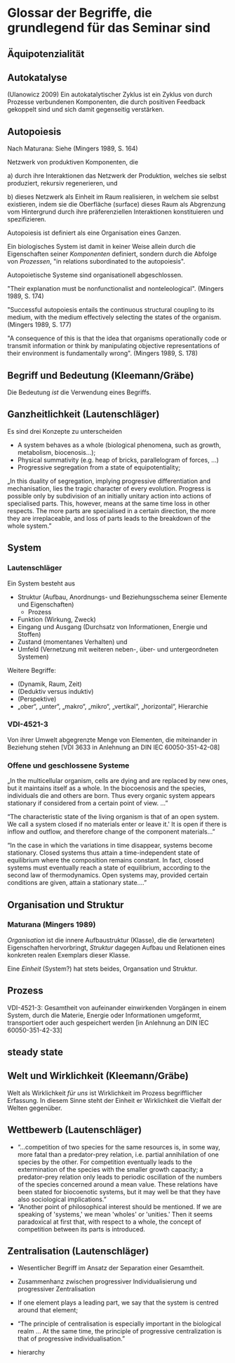 # Glossar der Begriffe, die grundlegend für das Seminar sind

## Äquipotenzialität

## Autokatalyse

(Ulanowicz 2009) Ein autokatalytischer Zyklus ist ein Zyklus von durch
Prozesse verbundenen Komponenten, die durch positiven Feedback gekoppelt sind
und sich damit gegenseitig verstärken.


## Autopoiesis

Nach Maturana: Siehe (Mingers 1989, S. 164)

Netzwerk von produktiven Komponenten, die

a) durch ihre Interaktionen das Netzwerk der Produktion, welches sie selbst
   produziert, rekursiv regenerieren, und

b) dieses Netzwerk als Einheit im Raum realisieren, in welchem sie selbst
   existieren, indem sie die Oberfläche (surface) dieses Raum als Abgrenzung
   vom Hintergrund durch ihre präferenziellen Interaktionen konstituieren und
   spezifizieren. 

Autopoiesis ist definiert als eine Organisation eines Ganzen.

Ein biologisches System ist damit in keiner Weise allein durch die
Eigenschaften seiner _Komponenten_ definiert, sondern durch die Abfolge von
_Prozessen_, "in relations subordinated to the autopoiesis".

Autopoietische Systeme sind organisationell abgeschlossen. 

"Their explanation must be nonfunctionalist and nonteleological". (Mingers
1989, S. 174)

"Successful autopoiesis entails the continuous structural coupling to its
medium, with the medium effectively selecting the states of the organism.
(Mingers 1989, S. 177)

"A consequence of this is that the idea that organisms operationally code or
transmit information or think by manipulating objective representations of
their environment is fundamentally wrong".  (Mingers 1989, S. 178)

## Begriff und Bedeutung (Kleemann/Gräbe)

Die Bedeutung *ist* die Verwendung eines Begriffs.

## Ganzheitlichkeit (Lautenschläger)

Es sind drei Konzepte zu unterscheiden

* A system behaves as a whole (biological phenomena, such as growth,
  metabolism, biocenosis...);
* Physical summativity (e.g. heap of bricks, parallelogram of forces, ...)
* Progressive segregation from a state of equipotentiality;

„In this duality of segregation, implying progressive differentiation and
mechanisation, lies the tragic character of every evolution. Progress is
possible only by subdivision of an initially unitary action into actions of
specialised parts.  This, however, means at the same time loss in other
respects. The more parts are specialised in a certain direction, the more they
are irreplaceable, and loss of parts leads to the breakdown of the whole
system.”

## System 

### Lautenschläger

Ein System besteht aus
* Struktur (Aufbau, Anordnungs- und Beziehungsschema seiner Elemente und
  Eigenschaften)
  - Prozess
* Funktion (Wirkung, Zweck)
* Eingang und Ausgang (Durchsatz von Informationen, Energie und Stoffen)
* Zustand (momentanes Verhalten) und
* Umfeld (Vernetzung mit weiteren neben-, über- und untergeordneten Systemen)

Weitere Begriffe:
* (Dynamik, Raum, Zeit)
* (Deduktiv versus induktiv)
* (Perspektive)
* „ober“, „unter“, „makro“, „mikro“, „vertikal“, „horizontal“, Hierarchie

### VDI-4521-3

Von ihrer Umwelt abgegrenzte Menge von Elementen, die miteinander in Beziehung
stehen [VDI 3633 in Anlehnung an DIN IEC 60050-351-42-08]

### Offene und geschlossene Systeme

„In the multicellular organism, cells are dying and are replaced by new
ones, but it maintains itself as a whole. In the biocoenosis and the species,
individuals die and others are born. Thus every organic system appears
stationary if considered from a certain point of view. ...”

“The characteristic state of the living organism is that of an open system.
We call a system closed if no materials enter or leave it.' It is open if
there is inflow and outflow, and therefore change of the component
materials...”

“In the case in which the variations in time disappear, systems become
stationary. Closed systems thus attain a time-independent state of
equilibrium where the composition remains constant. In fact, closed systems
must eventually reach a state of equilibrium, according to the second law of
thermodynamics. Open systems may, provided certain conditions are given,
attain a stationary state....”

## Organisation und Struktur

### Maturana (Mingers 1989)

_Organisation_ ist die innere Aufbaustruktur (Klasse), die die (erwarteten)
Eigenschaften hervorbringt, _Struktur_ dagegen Aufbau und Relationen eines
konkreten realen Exemplars dieser Klasse.

Eine _Einheit_ (System?) hat stets beides, Organsation und Struktur.

## Prozess

VDI-4521-3: Gesamtheit von aufeinander einwirkenden Vorgängen in einem System,
durch die Materie, Energie oder Informationen umgeformt, transportiert oder
auch gespeichert werden [in Anlehnung an DIN IEC 60050-351-42-33]

## steady state

## Welt und Wirklichkeit (Kleemann/Gräbe)

Welt als Wirklichkeit *für uns* ist Wirklichkeit im Prozess begrifflicher
Erfassung.  In diesem Sinne steht der Einheit er Wirklichkeit die Vielfalt der
Welten gegenüber.

## Wettbewerb (Lautenschläger)

* “...competition of two species for the same resources is, in some way, more
  fatal than a predator-prey relation, i.e. partial annihilation of one
  species by the other. For competition eventually leads to the extermination
  of the species with the smaller growth capacity; a predator-prey relation
  only leads to periodic oscillation of the numbers of the species concerned
  around a mean value. These relations have been stated for biocoenotic
  systems, but it may well be that they have also sociological implications.”
* “Another point of philosophical interest should be mentioned. If we are
  speaking of 'systems,' we mean 'wholes' or 'unities.' Then it seems
  paradoxical at first that, with respect to a whole, the concept of
  competition between its parts is introduced.

## Zentralisation (Lautenschläger)

* Wesentlicher Begriff im Ansatz der Separation einer Gesamtheit.
* Zusammenhanz zwischen progressiver Individualisierung und progressiver
  Zentralisation

* If one element plays a leading part, we say that the system is centred
  around that element;
* “The principle of centralisation is especially important in the biological
  realm ... At the same time, the principle of progressive centralization is
  that of progressive individualisation.”
* hierarchy
